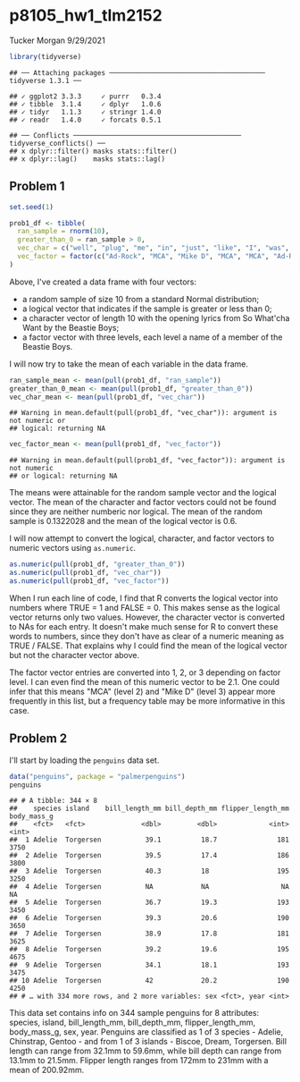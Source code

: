 p8105\_hw1\_tlm2152
================
Tucker Morgan
9/29/2021

``` r
library(tidyverse)
```

    ## ── Attaching packages ─────────────────────────────────────── tidyverse 1.3.1 ──

    ## ✓ ggplot2 3.3.3     ✓ purrr   0.3.4
    ## ✓ tibble  3.1.4     ✓ dplyr   1.0.6
    ## ✓ tidyr   1.1.3     ✓ stringr 1.4.0
    ## ✓ readr   1.4.0     ✓ forcats 0.5.1

    ## ── Conflicts ────────────────────────────────────────── tidyverse_conflicts() ──
    ## x dplyr::filter() masks stats::filter()
    ## x dplyr::lag()    masks stats::lag()

## Problem 1

``` r
set.seed(1)

prob1_df <- tibble(
  ran_sample = rnorm(10),
  greater_than_0 = ran_sample > 0,
  vec_char = c("well", "plug", "me", "in", "just", "like", "I", "was", "Eddie", "Harris"),
  vec_factor = factor(c("Ad-Rock", "MCA", "Mike D", "MCA", "MCA", "Ad-Rock", "MCA", "Mike D", "Mike D", "MCA"))
)
```

Above, I've created a data frame with four vectors:

-   a random sample of size 10 from a standard Normal distribution;
-   a logical vector that indicates if the sample is greater or less than 0;
-   a character vector of length 10 with the opening lyrics from So What'cha Want by the Beastie Boys;
-   a factor vector with three levels, each level a name of a member of the Beastie Boys.

I will now try to take the mean of each variable in the data frame.

``` r
ran_sample_mean <- mean(pull(prob1_df, "ran_sample"))
greater_than_0_mean <- mean(pull(prob1_df, "greater_than_0"))
vec_char_mean <- mean(pull(prob1_df, "vec_char"))
```

    ## Warning in mean.default(pull(prob1_df, "vec_char")): argument is not numeric or
    ## logical: returning NA

``` r
vec_factor_mean <- mean(pull(prob1_df, "vec_factor"))
```

    ## Warning in mean.default(pull(prob1_df, "vec_factor")): argument is not numeric
    ## or logical: returning NA

The means were attainable for the random sample vector and the logical vector. The mean of the character and factor vectors could not be found since they are neither numberic nor logical. The mean of the random sample is 0.1322028 and the mean of the logical vector is 0.6.

I will now attempt to convert the logical, character, and factor vectors to numeric vectors using `as.numeric`.

``` r
as.numeric(pull(prob1_df, "greater_than_0"))
as.numeric(pull(prob1_df, "vec_char"))
as.numeric(pull(prob1_df, "vec_factor"))
```

When I run each line of code, I find that R converts the logical vector into numbers where TRUE = 1 and FALSE = 0. This makes sense as the logical vector returns only two values. However, the character vector is converted to NAs for each entry. It doesn't make much sense for R to convert these words to numbers, since they don't have as clear of a numeric meaning as TRUE / FALSE. That explains why I could find the mean of the logical vector but not the character vector above.

The factor vector entries are converted into 1, 2, or 3 depending on factor level. I can even find the mean of this numeric vector to be 2.1. One could infer that this means "MCA" (level 2) and "Mike D" (level 3) appear more frequently in this list, but a frequency table may be more informative in this case.

## Problem 2

I'll start by loading the `penguins` data set.

``` r
data("penguins", package = "palmerpenguins")
penguins
```

    ## # A tibble: 344 × 8
    ##    species island    bill_length_mm bill_depth_mm flipper_length_mm body_mass_g
    ##    <fct>   <fct>              <dbl>         <dbl>             <int>       <int>
    ##  1 Adelie  Torgersen           39.1          18.7               181        3750
    ##  2 Adelie  Torgersen           39.5          17.4               186        3800
    ##  3 Adelie  Torgersen           40.3          18                 195        3250
    ##  4 Adelie  Torgersen           NA            NA                  NA          NA
    ##  5 Adelie  Torgersen           36.7          19.3               193        3450
    ##  6 Adelie  Torgersen           39.3          20.6               190        3650
    ##  7 Adelie  Torgersen           38.9          17.8               181        3625
    ##  8 Adelie  Torgersen           39.2          19.6               195        4675
    ##  9 Adelie  Torgersen           34.1          18.1               193        3475
    ## 10 Adelie  Torgersen           42            20.2               190        4250
    ## # … with 334 more rows, and 2 more variables: sex <fct>, year <int>

This data set contains info on 344 sample penguins for 8 attributes: species, island, bill\_length\_mm, bill\_depth\_mm, flipper\_length\_mm, body\_mass\_g, sex, year. Penguins are classified as 1 of 3 species - Adelie, Chinstrap, Gentoo - and from 1 of 3 islands - Biscoe, Dream, Torgersen. Bill length can range from 32.1mm to 59.6mm, while bill depth can range from 13.1mm to 21.5mm. Flipper length ranges from 172mm to 231mm with a mean of 200.92mm.

